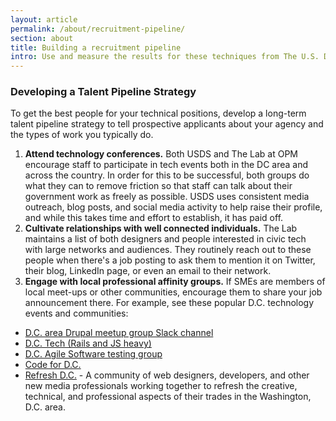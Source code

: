 ```yaml
---
layout: article
permalink: /about/recruitment-pipeline/
section: about
title: Building a recruitment pipeline
intro: Use and measure the results for these techniques from The U.S. Digital Service (USDS) and The Lab at OPM to develop your short-term and long-term recruiting strategies.
---
```


### Developing a Talent Pipeline Strategy

To get the best people for your technical positions, develop a long-term talent pipeline strategy to tell prospective applicants about your agency and the types of work you typically do.

1.  **Attend technology conferences.**
  Both USDS and The Lab at OPM encourage staff to participate in tech events both in the DC area and across the country. In order for this to be successful, both groups do what they can to remove friction so that staff can talk about their government work as freely as possible. USDS uses consistent media outreach, blog posts, and social media activity to help raise their profile, and while this takes time and effort to establish, it has paid off.
2.  **Cultivate relationships with well connected individuals.**
  The Lab maintains a list of both designers and people interested in civic tech with large networks and audiences. They routinely reach out to these people when there's a job posting to ask them to mention it on Twitter, their blog, LinkedIn page, or even an email to their network.
3.  **Engage with local professional affinity groups.**
  If SMEs are members of local meet-ups or other communities, encourage them to share your job announcement there. For example, see these popular D.C. technology events and communities:

  -   [D.C. area Drupal meetup group Slack channel](https://www.meetup.com/drupal-dc/messages/archive/)
  -   [D.C. Tech (Rails and JS heavy)](https://www.meetup.com/DC-Tech-Meetup/discussions/)
  -   [D.C. Agile Software testing group](https://www.meetup.com/dcast-io/discussions/)
  -   [Code for D.C.](https://www.meetup.com/Code-for-DC/discussions/)
  -   [Refresh D.C.](https://refresh-dc.org/) - A community of web designers, developers, and other new media professionals working together to refresh the creative, technical, and professional aspects of their trades in the Washington, D.C. area.
